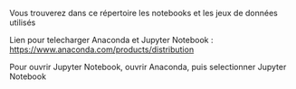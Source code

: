Vous trouverez dans ce répertoire les notebooks et les jeux de données utilisés

Lien pour telecharger Anaconda et Jupyter Notebook : https://www.anaconda.com/products/distribution

Pour ouvrir Jupyter Notebook, ouvrir Anaconda, puis selectionner Jupyter Notebook
